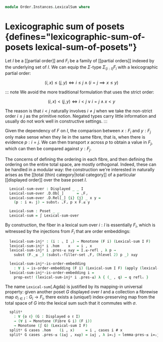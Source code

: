 <!--
```agda
open import Cat.Prelude

open import Data.Id.Base

open import Order.Displayed
open import Order.Morphism
open import Order.Base

import Order.Reasoning as Pr
```
-->

```agda
module Order.Instances.LexicalSum where
```

# Lexicographic sum of posets {defines="lexicographic-sum-of-posets lexical-sum-of-posets"}

<!--
```agda
private module D = Displayed

module _ {ℓₐ ℓᵣ ℓₐ' ℓᵣ'} (I : Poset ℓₐ ℓᵣ) (F : ⌞ I ⌟ → Poset ℓₐ' ℓᵣ') where
  private
    module I = Pr I
    module F {i : ⌞ I ⌟} = Pr (F i)

    ⌞F⌟ : ⌞ I ⌟ → Type ℓₐ'
    ⌞F⌟ e = ⌞ F e ⌟
```
-->

Let $I$ be a [[partial order]] and $F_i$ be a family of [[partial
orders]] indexed by the underlying set of $I$. We can equip the
$\Sigma$-type $\Sigma_{(i : I)} F_i$ with a lexicographic partial
order:

$$
  (i, x) \leq (j, y) \iff i \leq j \wedge (i = j \implies x \leq y)
$$

::: note
We avoid the more traditional formulation that uses the strict order:

$$
  (i, x) < (j, y) \iff i < j \vee i = j \wedge x < y
$$

The reason is that $i < j$ naturally involves $i \neq j$ when we take
the non-strict order $i \leq j$ as the primitive notion. Negated types
carry little information and usually do not work well in constructive
settings.
:::

Given the dependency of $F$ on $I$, the comparison between $x : F_i$
and $y : F_j$ only make sense when they lie in the same fibre, that is,
when there is evidence $p : i = j$. We can then transport $x$ across
$p$ to obtain a value in $F_j$, which can then be compared against
$y : F_j$.

The concerns of defining the ordering in each fibre, and then defining
the ordering on the entire total space, are mostly orthogonal. Indeed,
these can be handled in a modular way: the construction we're interested
in naturally arises as the [[total (thin) category|total category]] of a
particular [[displayed order]] over the base poset $I$.

```agda
  Lexical-sum-over : Displayed _ _ I
  Lexical-sum-over .D.Ob[_]      = ⌞F⌟
  Lexical-sum-over .D.Rel[_] {i} {j} _ x y =
    (p : i ≡ᵢ j) → substᵢ ⌞F⌟ p x F.≤ y
```
<!--
```agda
  Lexical-sum-over .D.≤-thin' _  = hlevel 1
  Lexical-sum-over .D.≤-refl' p  = F.≤-refl' $ sym $ substᵢ-filler-set ⌞F⌟ (hlevel 2) p _
  Lexical-sum-over .D.≤-antisym' x≤'y y≤'x = F.≤-antisym (x≤'y reflᵢ) (y≤'x reflᵢ)
  Lexical-sum-over .D.≤-trans' {f = i≤j} {g = j≤i} x≤'y y≤'z reflᵢ =
    let i=ᵢj = Id≃path.from $ I.≤-antisym i≤j j≤i in
    lemma i=ᵢj (x≤'y i=ᵢj) (y≤'z (symᵢ i=ᵢj))
    where
      lemma : ∀ {i j} (p : i ≡ᵢ j) {x y z} → substᵢ ⌞F⌟ p x F.≤ y → substᵢ ⌞F⌟ (symᵢ p) y F.≤ z → x F.≤ z
      lemma reflᵢ = F.≤-trans
```
-->

```agda
  Lexical-sum : Poset _ _
  Lexical-sum = ∫ Lexical-sum-over
```

<!--
```agda
module _ {ℓₐ ℓᵣ ℓₐ' ℓᵣ'} {I : Poset ℓₐ ℓᵣ} {F : ⌞ I ⌟ → Poset ℓₐ' ℓᵣ'} where
  private
    module I = Pr I
    module F {i : ⌞ I ⌟} = Pr (F i)

    ⌞F⌟ : ⌞ I ⌟ → Type ℓₐ'
    ⌞F⌟ e = ⌞ F e ⌟
```
-->

By construction, the fiber in a lexical sum over $i : I$ is essentially
$F_i$, which is witnessed by the injections from $F_i$ that are order
embeddings:

```agda
  lexical-sum-injᵖ : (i : ⌞ I ⌟) → Monotone (F i) (Lexical-sum I F)
  lexical-sum-injᵖ i .hom    x   = i , x
  lexical-sum-injᵖ i .pres-≤ x≤y = I.≤-refl , λ p →
    subst (F._≤ _) (substᵢ-filler-set ⌞F⌟ (hlevel 2) p _) x≤y

  lexical-sum-injᵖ-is-order-embedding
    : ∀ i → is-order-embedding (F i) (Lexical-sum I F) (apply (lexical-sum-injᵖ i))
  lexical-sum-injᵖ-is-order-embedding i =
    prop-ext! (lexical-sum-injᵖ i .pres-≤) λ { (_ , q) → q reflᵢ }
```

The name `Lexical-sum`{.Agda} is justified by its mapping-in universal
property: given another poset $G$ displayed over $I$ and a collection
a fibrewise map $\sigma_{i\in I} : G_i \to F_i$, there exists a
(unique!) index-preserving map from the total space of $G$ into the
lexical sum such that it commutes with $\sigma$.

```agda
  splitᵖ
    : ∀ {o ℓ} (G : Displayed o ℓ I)
    → (∀ i → Monotone (Fibre G i) (F i))
    → Monotone (∫ G) (Lexical-sum I F)
  splitᵖ G cases .hom    (i , x)     = i , cases i # x
  splitᵖ G cases .pres-≤ (i≤j , x≤y) = i≤j , λ i=ᵢj → lemma-pres-≤ i=ᵢj i≤j x≤y
```
<!--
```agda
    where
      module G = D G

      lemma-pres-≤
        : ∀ {i j} (p : i ≡ᵢ j) (i≤j : i I.≤ j) {x y}
        → G.Rel[ i≤j ] x y
        → substᵢ ⌞F⌟ p (cases i .hom x) F.≤ (cases j .hom y)
      lemma-pres-≤ {i = i} reflᵢ i≤j x≤y =
        cases i .pres-≤ $ subst (λ q → G.Rel[ q ] _ _) (I.≤-thin i≤j I.≤-refl) x≤y
```
-->

